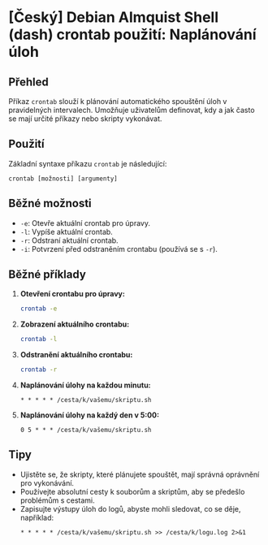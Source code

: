 # [Český] Debian Almquist Shell (dash) crontab použití: Naplánování úloh

## Přehled
Příkaz `crontab` slouží k plánování automatického spouštění úloh v pravidelných intervalech. Umožňuje uživatelům definovat, kdy a jak často se mají určité příkazy nebo skripty vykonávat.

## Použití
Základní syntaxe příkazu `crontab` je následující:

```
crontab [možnosti] [argumenty]
```

## Běžné možnosti
- `-e`: Otevře aktuální crontab pro úpravy.
- `-l`: Vypíše aktuální crontab.
- `-r`: Odstraní aktuální crontab.
- `-i`: Potvrzení před odstraněním crontabu (používá se s `-r`).

## Běžné příklady
1. **Otevření crontabu pro úpravy:**
   ```sh
   crontab -e
   ```

2. **Zobrazení aktuálního crontabu:**
   ```sh
   crontab -l
   ```

3. **Odstranění aktuálního crontabu:**
   ```sh
   crontab -r
   ```

4. **Naplánování úlohy na každou minutu:**
   ```
   * * * * * /cesta/k/vašemu/skriptu.sh
   ```

5. **Naplánování úlohy na každý den v 5:00:**
   ```
   0 5 * * * /cesta/k/vašemu/skriptu.sh
   ```

## Tipy
- Ujistěte se, že skripty, které plánujete spouštět, mají správná oprávnění pro vykonávání.
- Používejte absolutní cesty k souborům a skriptům, aby se předešlo problémům s cestami.
- Zapisujte výstupy úloh do logů, abyste mohli sledovat, co se děje, například:
  ```
  * * * * * /cesta/k/vašemu/skriptu.sh >> /cesta/k/logu.log 2>&1
  ```